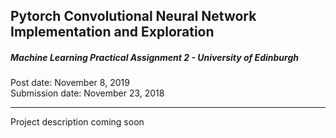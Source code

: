 ## Pytorch Convolutional Neural Network Implementation and Exploration

##### Machine Learning Practical Assignment 2 - University of Edinburgh

Post date: November 8, 2019
<br>
Submission date: November 23, 2018

---

Project description coming soon
